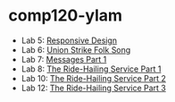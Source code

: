 # comp120-ylam

- Lab 5: [Responsive Design](https://github.com/tuftsdev/comp120-ylam/tree/main/responsive)
- Lab 6: [Union Strike Folk Song](https://github.com/tuftsdev/comp120-ylam/tree/main/butwehavethepower)
- Lab 7: [Messages Part 1](https://github.com/tuftsdev/comp120-ylam/tree/main/messages)
- Lab 8: [The Ride-Hailing Service Part 1](https://github.com/tuftsdev/comp120-ylam/tree/main/notuber)
- Lab 10: [The Ride-Hailing Service Part 2](https://github.com/tuftsdev/comp120-ylam/tree/main/notuber)
- Lab 12: [The Ride-Hailing Service Part 3](https://sleepy-eyrie-89343.herokuapp.com/)
